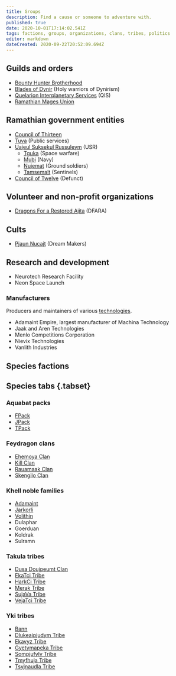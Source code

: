 ```yaml
---
title: Groups
description: Find a cause or someone to adventure with.
published: true
date: 2020-10-01T17:14:02.541Z
tags: factions, groups, organizations, clans, tribes, politics
editor: markdown
dateCreated: 2020-09-22T20:52:09.694Z
---
```


## Guilds and orders

- [Bounty Hunter Brotherhood](/groups/bounty-hunter-brotherhood)
- [Blades of Dynir](/groups/blades-of-dynir) (Holy warriors of Dynirism)
- [Quelarion Interplanetary Services](/groups/quelarion-interplanetary-services) (QIS)
- [Ramathian Mages Union](/groups/ramathian-mages-union)

## Ramathian government entities

- [Council of Thirteen](/groups/council-of-thirteen)
- [Tuva](/groups/tuva) (Public services)
- [Uajeul Suksekul Russuleym](/groups/military) (USR)
  - [Tguka](/groups/military-tguka) (Space warfare)
  - [Mubi](/groups/military-mubi) (Navy)
  - [Nujemat](/groups/military-nujemat) (Ground soldiers)
  - [Tamsemalt](/groups/military-tamsemalt) (Sentinels)
- [Council of Twelve](/groups/council-of-twelve) (Defunct)

## Volunteer and non-profit organizations

- [Dragons For a Restored Ajita](/groups/dragons-for-a-restored-ajita) (DFARA)

## Cults

- [Pjaun Nucajt](/groups/pjaun-nucajt) (Dream Makers)

## Research and development

- Neurotech Research Facility
- Neon Space Launch

### Manufacturers

Producers and maintainers of various [technologies](/technologies).

- Adamaint Empire, largest manufacturer of Machina Technology
- Jaak and Aren Technologies
- Menlo Competitions Corporation
- Nievix Technologies
- Vanlith Industries


## Species factions

## Species tabs {.tabset}

### Aquabat packs

- [FPack](/genealogy/fpack)
- [JPack](/genealogy/jpack)
- [TPack](/genealogy/tpack)

### Feydragon clans

- [Ehemoya Clan](/genealogy/ehemoya-clan)
- [Kill Clan](/genealogy/kill-clan)
- [Rauamaak Clan](/genealogy/rauamaak-clan)
- [Skengilo Clan](/genealogy/skengilo-clan)

### Khell noble families

- [Adamaint](/genealogy/adamaint)
- [Jarkorli](/genealogy/jarkorli)
- [Volithin](/genealogy/volithin)
- Dulaphar
- Goerduan
- Koldrak
- Sulramn

### Takula tribes

- [Dusa Doujpeumt Clan](/genealogy/dusa-doujpeumt-clan)
- [EkaTci Tribe](/genealogy/ekatci-tribe)
- [HarkCi Tribe](/genealogy/harkci-tribe)
- [Merak Tribe](/genealogy/merak-tribe)
- [SujaVa Tribe](/genealogy/sujava-tribe)
- [VejaTci Tribe](/genealogy/vejatci-tribe)

### Yki tribes

- [Bann](/genealogy/bann)
- [Dlukeajpjudym Tribe](/genealogy/dlukeajpjudym-tribe)
- [Ekavyz Tribe](/genealogy/ekavyz-tribe)
- [Gyetymapeka Tribe](/genealogy/gyetymapeka-tribe)
- [Sompjufylv Tribe](/genealogy/sompjufylv-tribe)
- [Tmyfhuja Tribe](/genealogy/tmyfhuja-tribe)
- [Tsyjnaudla Tribe](/genealogy/tsyjnaudla-tribe)